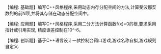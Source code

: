 【编程: 基础题】编写C++风格程序,采用动态内存分配空间的方法,计算斐波那契数列的前N项,并将其存储在动态分配空间中。

【编程: 应用题】编写C++风格程序,采用二分方法计算函数f(x)=0的根,要求采用指针或引用实现, 精度误差控制在10^-6。

【编程: 创新题】基于C++语言设计一款控制台窗口游戏,游戏名称自拟,游戏规则自定义.
